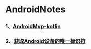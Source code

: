 # AndroidNotes

### 1、[AndroidMvp-kotlin](https://github.com/leiyun1993/AndroidNotes/blob/master/MVPSample/README_MVP.md)
### 2、[获取Android设备的唯一标识符](https://github.com/leiyun1993/AndroidNotes/blob/master/%E8%8E%B7%E5%8F%96Android%E8%AE%BE%E5%A4%87%E7%9A%84%E5%94%AF%E4%B8%80%E6%A0%87%E8%AF%86%E7%AC%A6.MD)
